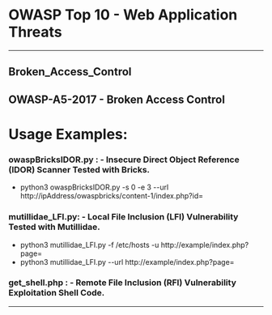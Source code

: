 # OWASP Top 10 - Web Application Threats
-----------------------------------------------------------
## Broken_Access_Control
**OWASP-A5-2017 - Broken Access Control**
-----------------------------------------------------------
# Usage Examples:
### owaspBricksIDOR.py : - Insecure Direct Object Reference (IDOR) Scanner Tested with Bricks.
* python3 owaspBricksIDOR.py -s 0 -e 3 --url http://<i></i>ipAddress/owaspbricks/content-1/index.php?id=
  
### mutillidae_LFI.py: - Local File Inclusion (LFI) Vulnerability Tested with  Mutillidae.
* python3 mutillidae_LFI.py -f /etc/hosts  -u http://example/index.php?page= 
* python3 mutillidae_LFI.py --url http://example/index.php?page= 

### get_shell.php : - Remote File Inclusion (RFI) Vulnerability Exploitation Shell Code.
-----------------------------------------------------------

